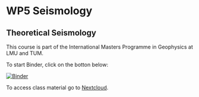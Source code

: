 # WP5 Seismology
## Theoretical Seismology

This course is part of the International Masters Programme in Geophysics at LMU and TUM.

To start Binder, click on the botton below:

[![Binder](https://mybinder.org/badge_logo.svg)](https://mybinder.org/v2/gh/fabian-kutschera/WP5_Seismology/main)

To access class material go to [Nextcloud](https://wolke.geophysik.uni-muenchen.de/s/FLn68bw4y4T9d3x).
